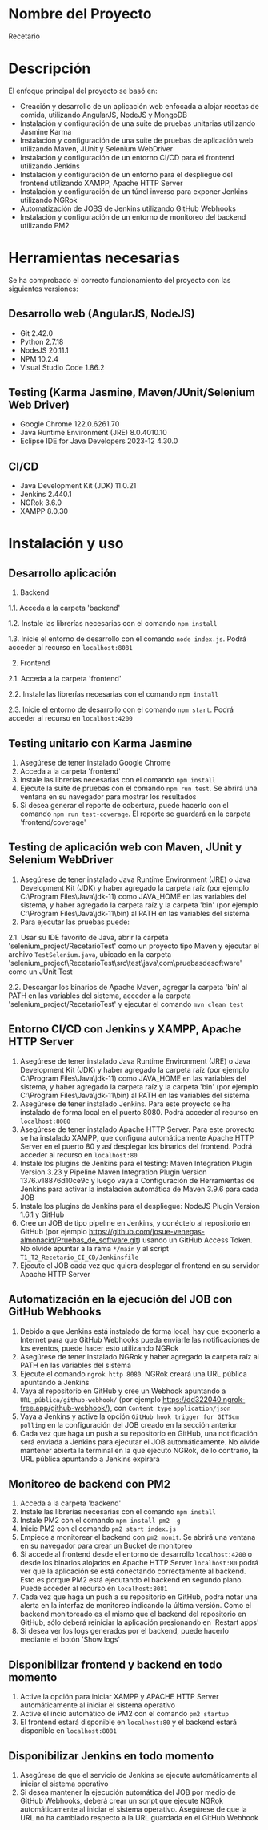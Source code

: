 # Nombre del Proyecto

Recetario

# Descripción

El enfoque principal del proyecto se basó en:
- Creación y desarrollo de un aplicación web enfocada a alojar recetas de comida, utilizando AngularJS, NodeJS y MongoDB
- Instalación y configuración de una suite de pruebas unitarias utilizando Jasmine Karma
- Instalación y configuración de una suite de pruebas de aplicación web utilizando Maven, JUnit y Selenium WebDriver
- Instalación y configuración de un entorno CI/CD para el frontend utilizando Jenkins
- Instalación y configuración de un entorno para el despliegue del frontend utilizando XAMPP, Apache HTTP Server
- Instalación y configuración de un túnel inverso para exponer Jenkins utilizando NGRok
- Automatización de JOBS de Jenkins utilizando GitHub Webhooks
- Instalación y configuración de un entorno de monitoreo del backend utilizando PM2

# Herramientas necesarias

Se ha comprobado el correcto funcionamiento del proyecto con las siguientes versiones:

## Desarrollo web (AngularJS, NodeJS)
- Git 2.42.0
- Python 2.7.18
- NodeJS 20.11.1
- NPM 10.2.4
- Visual Studio Code 1.86.2

## Testing (Karma Jasmine, Maven/JUnit/Selenium Web Driver)
- Google Chrome 122.0.6261.70
- Java Runtime Environment (JRE) 8.0.4010.10
- Eclipse IDE for Java Developers 2023-12 4.30.0

## CI/CD
- Java Development Kit (JDK) 11.0.21
- Jenkins 2.440.1
- NGRok 3.6.0
- XAMPP 8.0.30

# Instalación y uso
## Desarrollo aplicación
1. Backend
   
1.1. Acceda a la carpeta 'backend'
   
1.2. Instale las librerías necesarias con el comando `npm install`

1.3. Inicie el entorno de desarrollo con el comando `node index.js`. Podrá acceder al recurso en `localhost:8081`

2. Frontend
   
2.1. Acceda a la carpeta 'frontend'

2.2. Instale las librerías necesarias con el comando `npm install`

2.3. Inicie el entorno de desarrollo con el comando `npm start`. Podrá acceder al recurso en `localhost:4200`

## Testing unitario con Karma Jasmine
1. Asegúrese de tener instalado Google Chrome
2. Acceda a la carpeta 'frontend'
3. Instale las librerías necesarias con el comando `npm install`
4. Ejecute la suite de pruebas con el comando `npm run test`. Se abrirá una ventana en su navegador para mostrar los resultados
5. Si desea generar el reporte de cobertura, puede hacerlo con el comando `npm run test-coverage`. El reporte se guardará en la carpeta 'frontend/coverage'

## Testing de aplicación web con Maven, JUnit y Selenium WebDriver
1. Asegúrese de tener instalado Java Runtime Environment (JRE) o Java Development Kit (JDK) y haber agregado la carpeta raíz (por ejemplo C:\Program Files\Java\jdk-11) como JAVA_HOME en las variables del sistema, y haber agregado la carpeta raíz y la carpeta 'bin' (por ejemplo C:\Program Files\Java\jdk-11\bin) al PATH en las variables del sistema
2. Para ejecutar las pruebas puede:
   
2.1. Usar su IDE favorito de Java, abrir la carpeta 'selenium_project/RecetarioTest' como un proyecto tipo Maven y ejecutar el archivo `TestSelenium.java`, ubicado en la carpeta 'selenium_project\RecetarioTest\src\test\java\com\pruebasdesoftware' como un JUnit Test

2.2. Descargar los binarios de Apache Maven, agregar la carpeta 'bin' al PATH en las variables del sistema, acceder a la carpeta 'selenium_project/RecetarioTest' y ejecutar el comando `mvn clean test` 
   
## Entorno CI/CD con Jenkins y XAMPP, Apache HTTP Server
1. Asegúrese de tener instalado Java Runtime Environment (JRE) o Java Development Kit (JDK) y haber agregado la carpeta raíz (por ejemplo C:\Program Files\Java\jdk-11) como JAVA_HOME en las variables del sistema, y haber agregado la carpeta raíz y la carpeta 'bin' (por ejemplo C:\Program Files\Java\jdk-11\bin) al PATH en las variables del sistema
2. Asegúrese de tener instalado Jenkins. Para este proyecto se ha instalado de forma local en el puerto 8080. Podrá acceder al recurso en `localhost:8080`
3. Asegúrese de tener instalado Apache HTTP Server. Para este proyecto se ha instalado XAMPP, que configura automáticamente Apache HTTP Server en el puerto 80 y así desplegar los binarios del frontend. Podrá acceder al recurso en `localhost:80`
4. Instale los plugins de Jenkins para el testing: Maven Integration Plugin Version 3.23 y Pipeline Maven Integration Plugin Version 1376.v18876d10ce9c y luego vaya a Configuración de Herramientas de Jenkins para activar la instalación automática de Maven 3.9.6 para cada JOB
5. Instale los plugins de Jenkins para el despliegue: NodeJS Plugin Version 1.6.1 y GitHub
7. Cree un JOB de tipo pipeline en Jenkins, y conéctelo al repositorio en GitHub (por ejemplo https://github.com/josue-venegas-almonacid/Pruebas_de_software.git) usando un GitHub Access Token. No olvide apuntar a la rama `*/main` y al script `T1_T2_Recetario_CI_CD/Jenkinsfile`
8. Ejecute el JOB cada vez que quiera desplegar el frontend en su servidor Apache HTTP Server

## Automatización en la ejecución del JOB con GitHub Webhooks
1. Debido a que Jenkins está instalado de forma local, hay que exponerlo a Internet para que GitHub Webhooks pueda enviarle las notificaciones de los eventos, puede hacer esto utilizando NGRok
2. Asegúrese de tener instalado NGRok y haber agregado la carpeta raíz al PATH en las variables del sistema
3. Ejecute el comando `ngrok http 8080`. NGRok creará una URL pública apuntando a Jenkins
4. Vaya al repositorio en GitHub y cree un Webhook apuntando a `URL_pública/github-webhook/` (por ejemplo https://dd322040.ngrok-free.app/github-webhook/), con `Content type` `application/json`
5. Vaya a Jenkins y active la opción `GitHub hook trigger for GITScm polling` en la configuración del JOB creado en la sección anterior
6. Cada vez que haga un push a su repositorio en GitHub, una notificación será enviada a Jenkins para ejecutar el JOB automáticamente. No olvide mantener abierta la terminal en la que ejecutó NGRok, de lo contrario, la URL pública apuntando a Jenkins expirará

## Monitoreo de backend con PM2
1. Acceda a la carpeta 'backend'
2. Instale las librerías necesarias con el comando `npm install`
3. Instale PM2 con el comando `npm install pm2 -g`
4. Inicie PM2 con el comando `pm2 start index.js`
5. Empiece a monitorear el backend con `pm2 monit`. Se abrirá una ventana en su navegador para crear un Bucket de monitoreo
6. Si accede al frontend desde el entorno de desarrollo `localhost:4200` o desde los binarios alojados en Apache HTTP Server `localhost:80` podrá ver que la aplicación se está conectando correctamente al backend. Esto es porque PM2 está ejecutando el backend en segundo plano. Puede acceder al recurso en `localhost:8081`
7. Cada vez que haga un push a su repositorio en GitHub, podrá notar una alerta en la interfaz de monitoreo indicando la última versión. Como el backend monitoreado es el mismo que el backend del repositorio en GitHub, sólo deberá reiniciar la aplicación presionando en 'Restart apps'
8. Si desea ver los logs generados por el backend, puede hacerlo mediante el botón 'Show logs'

## Disponibilizar frontend y backend en todo momento
1. Active la opción para iniciar XAMPP y APACHE HTTP Server automáticamente al iniciar el sistema operativo
2. Active el incio automático de PM2 con el comando `pm2 startup`
3. El frontend estará disponible en `localhost:80` y el backend estará disponible en `localhost:8081`

## Disponibilizar Jenkins en todo momento
1. Asegúrese de que el servicio de Jenkins se ejecute automáticamente al iniciar el sistema operativo
2. Si desea mantener la ejecución automática del JOB por medio de GitHub Webhooks, deberá crear un script que ejecute NGRok automáticamente al iniciar el sistema operativo. Asegúrese de que la URL no ha cambiado respecto a la URL guardada en el GitHub Webhook
